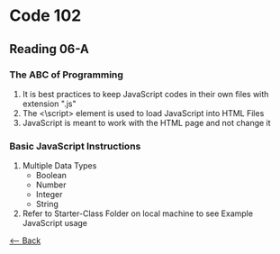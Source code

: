 # Code 102
## Reading 06-A

### The ABC of Programming
1. It is best practices to keep JavaScript codes in their own files with extension ".js"
1. The <\script> element is used to load JavaScript into HTML Files
1. JavaScript is meant to work with the HTML page and not change it

### Basic JavaScript Instructions
1. Multiple Data Types
   * Boolean
   * Number
   * Integer
   * String
1. Refer to Starter-Class Folder on local machine to see Example JavaScript usage

[<-- Back](README.md)